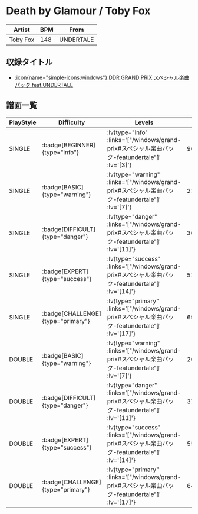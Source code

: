 # Death by Glamour / Toby Fox

|Artist|BPM|From|
|------|---|----|
|Toby Fox|148|UNDERTALE|

## 収録タイトル

- [ :icon{name="simple-icons:windows"} DDR GRAND PRIX スペシャル楽曲パック feat.UNDERTALE](/windows/grand-prix#スペシャル楽曲パック-featundertale)

## 譜面一覧

|PlayStyle|Difficulty|Levels|Notes|Movie|
|---------|----------|------|-----|-----|
|SINGLE| :badge[BEGINNER]{type="info"} | :lv{type="info" :links='["/windows/grand-prix#スペシャル楽曲パック-featundertale"]' :lv='[3]'} |96/12||
|SINGLE| :badge[BASIC]{type="warning"} | :lv{type="warning" :links='["/windows/grand-prix#スペシャル楽曲パック-featundertale"]' :lv='[7]'} |214/25||
|SINGLE| :badge[DIFFICULT]{type="danger"} | :lv{type="danger" :links='["/windows/grand-prix#スペシャル楽曲パック-featundertale"]' :lv='[11]'} |368/44(71)||
|SINGLE| :badge[EXPERT]{type="success"} | :lv{type="success" :links='["/windows/grand-prix#スペシャル楽曲パック-featundertale"]' :lv='[14]'} |520/54(74)||
|SINGLE| :badge[CHALLENGE]{type="primary"} | :lv{type="primary" :links='["/windows/grand-prix#スペシャル楽曲パック-featundertale"]' :lv='[17]'} |698/42(119)||
|DOUBLE| :badge[BASIC]{type="warning"} | :lv{type="warning" :links='["/windows/grand-prix#スペシャル楽曲パック-featundertale"]' :lv='[7]'} |205/26||
|DOUBLE| :badge[DIFFICULT]{type="danger"} | :lv{type="danger" :links='["/windows/grand-prix#スペシャル楽曲パック-featundertale"]' :lv='[11]'} |379/28(81)||
|DOUBLE| :badge[EXPERT]{type="success"} | :lv{type="success" :links='["/windows/grand-prix#スペシャル楽曲パック-featundertale"]' :lv='[14]'} |555/46(116)||
|DOUBLE| :badge[CHALLENGE]{type="primary"} | :lv{type="primary" :links='["/windows/grand-prix#スペシャル楽曲パック-featundertale"]' :lv='[17]'} |643/51(164)||
